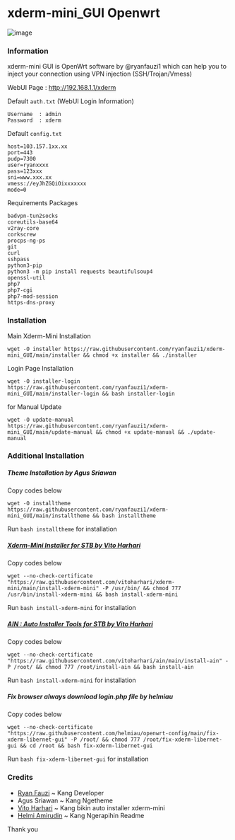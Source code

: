 # xderm-mini_GUI Openwrt

![image](https://user-images.githubusercontent.com/20932301/125009423-bb764400-e08e-11eb-8645-46c9bf7fa74b.png)

### Information
xderm-mini GUI is OpenWrt software by @ryanfauzi1 which can help you to inject your connection using VPN injection (SSH/Trojan/Vmess)

WebUI Page : http://192.168.1.1/xderm

Default ```auth.txt``` (WebUI Login Information)
```
Username  : admin
Password  : xderm
```

Default ```config.txt```
```
host=103.157.1xx.xx
port=443
pudp=7300
user=ryanxxxx
pass=123xxx
sni=www.xxx.xx
vmess://eyJhZGQiOixxxxxxx
mode=0
```

Requirements Packages
```
badvpn-tun2socks
coreutils-base64
v2ray-core
corkscrew
procps-ng-ps
git
curl
sshpass
python3-pip
python3 -m pip install requests beautifulsoup4
openssl-util
php7
php7-cgi
php7-mod-session
https-dns-proxy
```

### Installation
Main Xderm-Mini Installation
```
wget -O installer https://raw.githubusercontent.com/ryanfauzi1/xderm-mini_GUI/main/installer && chmod +x installer && ./installer
```

Login Page Installation
```
wget -O installer-login https://raw.githubusercontent.com/ryanfauzi1/xderm-mini_GUI/main/installer-login && bash installer-login
```

for Manual Update
```
wget -O update-manual https://raw.githubusercontent.com/ryanfauzi1/xderm-mini_GUI/main/update-manual && chmod +x update-manual && ./update-manual
```

### Additional Installation
##### Theme Installation by Agus Sriawan
Copy codes below
```
wget -O installtheme https://raw.githubusercontent.com/ryanfauzi1/xderm-mini_GUI/main/installtheme && bash installtheme
```
Run ```bash installtheme``` for installation

##### [Xderm-Mini Installer for STB by Vito Harhari](https://github.com/vitoharhari/xderm-mini)
Copy codes below
```
wget --no-check-certificate "https://raw.githubusercontent.com/vitoharhari/xderm-mini/main/install-xderm-mini" -P /usr/bin/ && chmod 777 /usr/bin/install-xderm-mini && bash install-xderm-mini
```
Run ```bash install-xderm-mini``` for installation

##### [AIN : Auto Installer Tools for STB by Vito Harhari](https://github.com/vitoharhari/ain)
Copy codes below
```
wget --no-check-certificate "https://raw.githubusercontent.com/vitoharhari/ain/main/install-ain" -P /root/ && chmod 777 /root/install-ain && bash install-ain
```
Run ```bash install-xderm-mini``` for installation


##### Fix browser always download login.php file by helmiau
Copy codes below
```
wget --no-check-certificate "https://raw.githubusercontent.com/helmiau/openwrt-config/main/fix-xderm-libernet-gui" -P /root/ && chmod 777 /root/fix-xderm-libernet-gui && cd /root && bash fix-xderm-libernet-gui
```
Run ```bash fix-xderm-libernet-gui``` for installation

### Credits
- [Ryan Fauzi](github.com/ryanfauzi1) ~ Kang Developer
- Agus Sriawan ~ Kang Ngetheme
- [Vito Harhari](github.com/vitoharhari) ~ Kang bikin auto installer xderm-mini
- [Helmi Amirudin](github.com/helmiau) ~ Kang Ngerapihin Readme

Thank you
